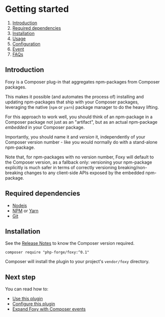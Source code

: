 Getting started
===============

1. [Introduction](index.md#introduction)
2. [Required dependencies](index.md#required-dependencies)
3. [Installation](index.md#installation)
4. [Usage](usage.md)
5. [Configuration](config.md)
6. [Event](events.md)
7. [FAQs](faqs.md)

## Introduction

Foxy is a Composer plug-in that aggregates npm-packages from Composer packages.

This makes it possible (and automates the process of) installing and updating npm-packages that ship with your Composer packages, leveraging the native (`npm` or `yarn`) package manager to do the heavy lifting.

For this approach to work well, you should think of an npm-package in a Composer package not just as an "artifact", but as an actual npm-package *embedded* in your Composer package.

Importantly, you should name it and *version* it, independently of your Composer version number - like you would normally do with a stand-alone npm-package.

Note that, for npm-packages with no version number, Foxy will default to the Composer version, as a fallback only: versioning your npm-package explicitly is much safer in terms of correctly versioning breaking/non-breaking changes to any client-side APIs exposed by the embedded npm-package.

## Required dependencies

- [Nodejs](https://nodejs.org)
- [NPM](https://www.npmjs.com) or [Yarn](https://yarnpkg.com)
- [Git](https://git-scm.com)

## Installation

See the [Release Notes](https://github.com/fxpio/foxy/releases)
to know the Composer version required.

```shell
composer require "php-forge/foxy:^0.1"
```

Composer will install the plugin to your project's `vendor/foxy` directory.

## Next step

You can read how to:

- [Use this plugin](usage.md)
- [Configure this plugin](config.md)
- [Expand Foxy with Composer events](events.md)
